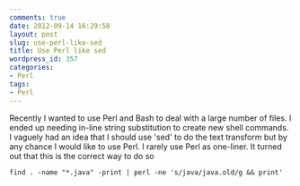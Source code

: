 ```yaml
---
comments: true
date: 2012-09-14 16:29:58
layout: post
slug: use-perl-like-sed
title: Use Perl like sed
wordpress_id: 357
categories:
- Perl
tags:
- Perl
---
```


Recently I wanted to use Perl and Bash to deal with a large number of files. I ended up needing
in-line string substitution to create new shell commands. I vaguely had an idea that I should use
'sed' to do the text transform but by any chance I would like to use Perl. I rarely use Perl as
one-liner. It turned out that this is the correct way to do so

    find . -name "*.java" -print | perl -ne 's/java/java.old/g && print'
